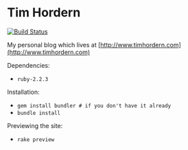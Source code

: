 Tim Hordern
===========

[![Build Status](https://travis-ci.org/mence/website.svg?branch=master)](https://travis-ci.org/mence/website)

My personal blog which lives at [http://www.timhordern.com](http://www.timhordern.com)

Dependencies:

* `ruby-2.2.3`

Installation:

* `gem install bundler # if you don't have it already`
* `bundle install`

Previewing the site:

* `rake preview`
